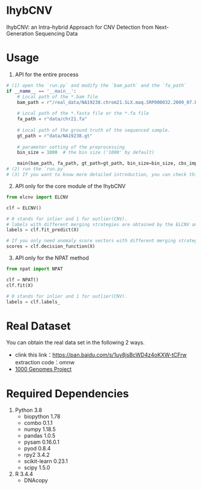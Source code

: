 # IhybCNV
IhybCNV: an Intra-hybrid Approach for CNV Detection from Next-Generation Sequencing Data </br>

# Usage
1. API for the entire process
```python
# (1) open the `run.py` and modify the `bam_path` and the `fa_path`
if __name__ == '__main__':
    # Local path of the *.bam file
    bam_path = r"/real_data/NA19238.chrom21.SLX.maq.SRP000032.2009_07.bam"
    
    # Local path of the *.fasta file or the *.fa file
    fa_path = r"data/chr21.fa"
    
    # Local path of the ground truth of the sequenced sample.
    gt_path = r"data/NA19238.gt"
    
    # parameter setting of the preprocessing
    bin_size = 1000  # the bin size ('1000' by default)

    main(bam_path, fa_path, gt_path=gt_path, bin_size=bin_size, cbs_imp='python')
# (2) run the `run.py` 
# (3) If you want to know more detailed introduction, you can check this `main` function in the `run.py`
```

2. API only for the core module of the IhybCNV
```python
from elcnv import ELCNV

clf = ELCNV()

# 0 stands for inlier and 1 for outlier(CNV).
# labels with different merging strategies are obtained by the ELCNV and the NPAT method
labels = clf.fit_predict(X) 

# If you only need anomaly score vectors with different merging strategies.
scores = clf.decision_function(X)
```

3. API only for the NPAT method
```python
from npat import NPAT

clf = NPAT()
clf.fit(X)

# 0 stands for inlier and 1 for outlier(CNV).
labels = clf.labels_

```
# Real Dataset
You can obtain the real data set in the following 2 ways.
- clink this link：https://pan.baidu.com/s/1uy8jsBcWD4z4oKXW-tCFrw extraction code：omnw
- [1000 Genomes Project](https://www.internationalgenome.org/)

# Required Dependencies
1. Python 3.8            
    - biopython     1.78
    - combo         0.1.1
    - numpy         1.18.5
    - pandas        1.0.5
    - pysam         0.16.0.1
    - pyod          0.8.4
    - rpy2          3.4.2
    - scikit-learn  0.23.1
    - scipy         1.5.0
2. R 3.4.4
    - DNAcopy
